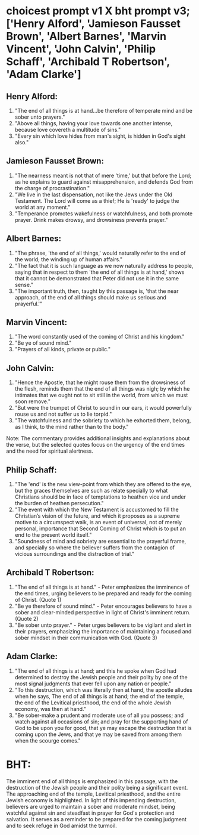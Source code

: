 # choicest prompt v1 X bht prompt v3; ['Henry Alford', 'Jamieson Fausset Brown', 'Albert Barnes', 'Marvin Vincent', 'John Calvin', 'Philip Schaff', 'Archibald T Robertson', 'Adam Clarke']

## Henry Alford:
1. "The end of all things is at hand...be therefore of temperate mind and be sober unto prayers." 
2. "Above all things, having your love towards one another intense, because love covereth a multitude of sins."
3. "Every sin which love hides from man's sight, is hidden in God's sight also."

## Jamieson Fausset Brown:
1. "The nearness meant is not that of mere 'time,' but that before the Lord; as he explains to guard against misapprehension, and defends God from the charge of procrastination."
2. "We live in the last dispensation, not like the Jews under the Old Testament. The Lord will come as a thief; He is 'ready' to judge the world at any moment."
3. "Temperance promotes wakefulness or watchfulness, and both promote prayer. Drink makes drowsy, and drowsiness prevents prayer."

## Albert Barnes:
1. "The phrase, 'the end of all things,' would naturally refer to the end of the world; the winding up of human affairs."
2. "The fact that it is such language as we now naturally address to people, saying that in respect to them 'the end of all things is at hand,' shows that it cannot be demonstrated that Peter did not use it in the same sense."
3. "The important truth, then, taught by this passage is, 'that the near approach, of the end of all things should make us serious and prayerful.'"

## Marvin Vincent:
1. "The word constantly used of the coming of Christ and his kingdom."
2. "Be ye of sound mind."
3. "Prayers of all kinds, private or public."

## John Calvin:
1. "Hence the Apostle, that he might rouse them from the drowsiness of the flesh, reminds them that the end of all things was nigh; by which he intimates that we ought not to sit still in the world, from which we must soon remove."
2. "But were the trumpet of Christ to sound in our ears, it would powerfully rouse us and not suffer us to lie torpid."
3. "The watchfulness and the sobriety to which he exhorted them, belong, as I think, to the mind rather than to the body."

Note: The commentary provides additional insights and explanations about the verse, but the selected quotes focus on the urgency of the end times and the need for spiritual alertness.

## Philip Schaff:
1. "The 'end' is the new view-point from which they are offered to the eye, but the graces themselves are such as relate specially to what Christians should be in face of temptations to heathen vice and under the burden of heathen persecution."
2. "The event with which the New Testament is accustomed to fill the Christian’s vision of the future, and which it proposes as a supreme motive to a circumspect walk, is an event of universal, not of merely personal, importance that Second Coming of Christ which is to put an end to the present world itself."
3. "Soundness of mind and sobriety are essential to the prayerful frame, and specially so where the believer suffers from the contagion of vicious surroundings and the distraction of trial."

## Archibald T Robertson:
1. "The end of all things is at hand." - Peter emphasizes the imminence of the end times, urging believers to be prepared and ready for the coming of Christ. (Quote 1)
2. "Be ye therefore of sound mind." - Peter encourages believers to have a sober and clear-minded perspective in light of Christ's imminent return. (Quote 2)
3. "Be sober unto prayer." - Peter urges believers to be vigilant and alert in their prayers, emphasizing the importance of maintaining a focused and sober mindset in their communication with God. (Quote 3)

## Adam Clarke:
1. "The end of all things is at hand; and this he spoke when God had determined to destroy the Jewish people and their polity by one of the most signal judgments that ever fell upon any nation or people."
2. "To this destruction, which was literally then at hand, the apostle alludes when he says, The end of all things is at hand; the end of the temple, the end of the Levitical priesthood, the end of the whole Jewish economy, was then at hand."
3. "Be sober-make a prudent and moderate use of all you possess; and watch against all occasions of sin; and pray for the supporting hand of God to be upon you for good, that ye may escape the destruction that is coming upon the Jews, and that ye may be saved from among them when the scourge comes."


# BHT:
The imminent end of all things is emphasized in this passage, with the destruction of the Jewish people and their polity being a significant event. The approaching end of the temple, Levitical priesthood, and the entire Jewish economy is highlighted. In light of this impending destruction, believers are urged to maintain a sober and moderate mindset, being watchful against sin and steadfast in prayer for God's protection and salvation. It serves as a reminder to be prepared for the coming judgment and to seek refuge in God amidst the turmoil.